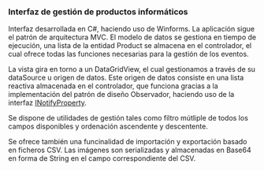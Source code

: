 ﻿### Interfaz de gestión de productos informáticos
Interfaz desarrollada en C#, haciendo uso de Winforms. La aplicación sigue el patrón de arquitectura MVC. El modelo de datos se gestiona en tiempo de ejecución, una lista de la entidad Product se almacena en el controlador, el cual ofrece todas las funciones necesarias para la gestión de los eventos.

La vista gira en torno a un DataGridView, el cual gestionamos a través de su dataSource u origen de datos. Este origen de datos consiste en una lista reactiva almacenada en el controlador, que funciona gracias a la implementación del patrón de diseño Observador, haciendo uso de la interfaz [INotifyProperty](https://docs.microsoft.com/es-es/dotnet/api/system.componentmodel.inotifypropertychanged?view=net-6.0).

Se dispone de utilidades de gestión tales como filtro mútliple de todos los campos disponibles y ordenación ascendente y descentente.

Se ofrece también una funcinalidad de importación y exportación basado en ficheros CSV. Las imágenes son serializadas y almacenadas en Base64 en forma de String en el campo correspondiente del CSV.